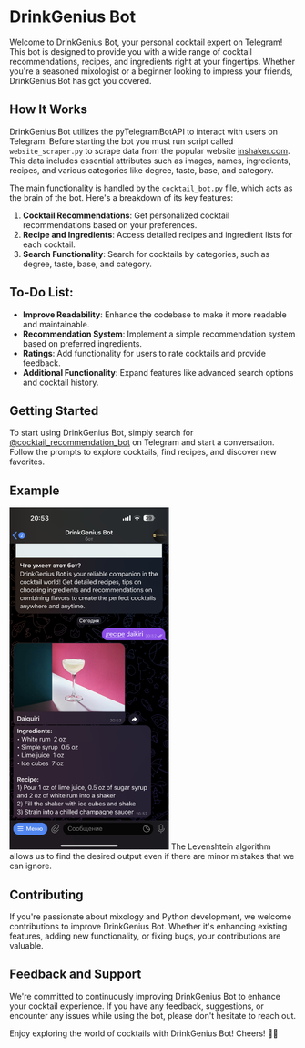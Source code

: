 # DrinkGenius Bot

Welcome to DrinkGenius Bot, your personal cocktail expert on Telegram! This bot is designed to provide you with a wide range of cocktail recommendations, recipes, and ingredients right at your fingertips. Whether you're a seasoned mixologist or a beginner looking to impress your friends, DrinkGenius Bot has got you covered.

## How It Works

DrinkGenius Bot utilizes the pyTelegramBotAPI to interact with users on Telegram. Before starting the bot you must run script called `website_scraper.py` to scrape data from the popular website [inshaker.com](https://us.inshaker.com). This data includes essential attributes such as images, names, ingredients, recipes, and various categories like degree, taste, base, and category.

The main functionality is handled by the `cocktail_bot.py` file, which acts as the brain of the bot. Here's a breakdown of its key features:

1. **Cocktail Recommendations**: Get personalized cocktail recommendations based on your preferences.
2. **Recipe and Ingredients**: Access detailed recipes and ingredient lists for each cocktail.
3. **Search Functionality**: Search for cocktails by categories, such as degree, taste, base, and category.


## To-Do List:

- **Improve Readability**: Enhance the codebase to make it more readable and maintainable.
- **Recommendation System**: Implement a simple recommendation system based on preferred ingredients.
- **Ratings**: Add functionality for users to rate cocktails and provide feedback.
- **Additional Functionality**: Expand features like advanced search options and cocktail history.

## Getting Started

To start using DrinkGenius Bot, simply search for [@cocktail_recommendation_bot](https://t.me/cocktail_recommendation_bot) on Telegram and start a conversation. Follow the prompts to explore cocktails, find recipes, and discover new favorites.

## Example

<img src="/img/example.PNG" alt="Telegram Use Example" style="height: 600px; width:280px;"/>
 The Levenshtein algorithm allows us to find the desired output even if there are minor mistakes that we can ignore.

## Contributing

If you're passionate about mixology and Python development, we welcome contributions to improve DrinkGenius Bot. Whether it's enhancing existing features, adding new functionality, or fixing bugs, your contributions are valuable.

## Feedback and Support

We're committed to continuously improving DrinkGenius Bot to enhance your cocktail experience. If you have any feedback, suggestions, or encounter any issues while using the bot, please don't hesitate to reach out.

Enjoy exploring the world of cocktails with DrinkGenius Bot! Cheers! 🍹🤖